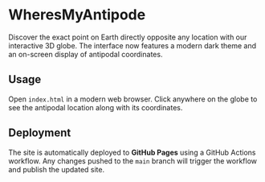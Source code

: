 # WheresMyAntipode

Discover the exact point on Earth directly opposite any location with our interactive 3D globe.
The interface now features a modern dark theme and an on-screen display of antipodal coordinates.

## Usage

Open `index.html` in a modern web browser. Click anywhere on the globe to see the antipodal location along with its coordinates.

## Deployment

The site is automatically deployed to **GitHub Pages** using a GitHub Actions workflow. Any changes pushed to the `main` branch will trigger the workflow and publish the updated site.

